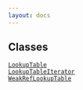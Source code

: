 ```yaml
---
layout: docs
---
```

## Classes

<a href="../object/LookupTable.html#LookupTable"
target="main"><code>LookupTable</code></a>  
<a href="../object/LookupTableIterator.html#LookupTableIterator"
target="main"><code>LookupTableIterator</code></a>  
<a href="../object/WeakRefLookupTable.html#WeakRefLookupTable"
target="main"><code>WeakRefLookupTable</code></a>  
